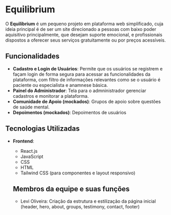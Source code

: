 # Equilibrium

O **Equilibrium** é um pequeno projeto em plataforma web simplificado, cuja ideia principal é de ser um site direcionado a pessoas com baixo poder aquisitivo principalmente, que desejam suporte emocional, e profissionais dispostos a oferecer seus serviços gratuitamente ou por preços acessíveis.

## Funcionalidades

- **Cadastro e Login de Usuários**: Permite que os usuários se registrem e façam login de forma segura para acessar as funcionalidades da plataforma, com filtro de informações relevantes como se o usuário é paciente ou especialista e anamnese básica.
- **Painel do Administrador**: Tela para o admninistrador gerenciar cadastros e monitorar a plataforma.
- **Comunidade de Apoio (mockados)**: Grupos de apoio sobre questões de saúde mental.
- **Depoimentos (mockados)**: Depoimentos de usuários

## Tecnologias Utilizadas

- **Frontend**:
  - React.js
  - JavaScript
  - CSS
  - HTML
  - Tailwind CSS (para componentes e layout responsivo)
 
  ## Membros da equipe e suas funções
  - Levi Oliveira: Criação da estrutura e estilização da página inicial (header, hero, about, groups, testimony, contact, footer)
